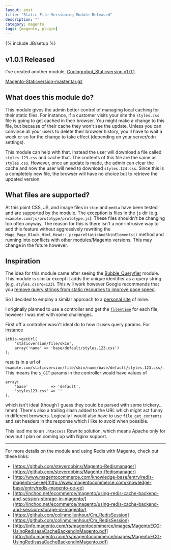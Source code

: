 ```yaml
---
layout: post
title: "Static File Versioning Module Released"
description: ""
category: magento
tags: [magento, plugin]
---
```

{% include JB/setup %}

## v1.0.1 Released

I've created another module, [Codingrobot_Staticversion v1.0.1](https://github.com/steverobbins/Magento-Staticversion).

<a href="https://github.com/steverobbins/Magento-Staticversion/archive/master.tar.gz" class="bigOlButton">Magento-Staticversion-master.tar.gz</a>

## What does this module do?

This module gives the admin better control of managing local caching for their static files.  For instance, if a customer visits your site the `styles.css` file is going to get cached in their browser.  You might make a change to this file, but because of their cache they won't see the update.  Unless you can convince all your users to delete their browser history, you'll have to wait a week or so for the change to take effect (depending on your server/cdn settings).

This module can help with that.  Instead the user will download a file called `styles.123.css` and cache that.  The contents of this file are the same as `styles.css`.  However, once an update is made, the admin can clear the cache and now the user will need to download `styles.124.css`.  Since this is a completely new file, the browser will have no choice but to retrieve the updated version. 

## What files are supported?

At this point CSS, JS, and image files in `skin` and `media` have been tested and are supported by the module.  The exception is files in the `js` dir (e.g. `example.com/js/prototype/prototype.js`).  These files shouldn't be changing too often anyway.  The reason for this is there isn't a non-intrusive way to add this feature without aggressively rewriting the `Mage_Page_Block_Html_Head::_prepareStaticAndSkinElements()` method and running into conflicts with other modules/Magento versions.  This may change in the future however.

## Inspiration

The idea for this module came after seeing the [Bubble_Queryfier](https://github.com/jreinke/magento-suffix-static-files) module.  This module is similar except it adds the unique identifier as a query string (e.g. `styles.css?q=123`).  This will work however Google recommends that you [remove query strings from static resources to improve page speed](http://www.htpcbeginner.com/remove-query-strings-from-static-resources/).

So I decided to employ a similar approach to a [personal site](http://permissiondenied.net/) of mine.

I originally planned to use a controller and get the [`filemtime`](http://php.net/manual/en/function.filemtime.php) for each file, however I was met with some challenges.

First off a controller wasn't ideal do to how it uses query params.  For instance

    $this->getUrl(
        'staticversion/file/skin',
        array('name' => 'base/default/styles.123.css')
    );

results in a url of `example.com/staticversion/file/skin/name/base/default/styles.123.css/`.  This means the `$_GET` params in the controller would have values of

    array(
        'base'          => 'default',
	    'styles123.css' => ''
    );

which isn't ideal (though I guess they could be parsed with some trickery... hmm).  There's also a trailing slash added to the URL which might act funny in different browsers.  Logically I would also have to use `file_get_contents` and set headers in the response which I like to avoid when possible.

This lead me to an `.htaccess` Rewrite solution, which means Apache only for now but I plan on coming up with Nginx support.

---

For more details on the module and using Redis with Magento, check out these links:

* [https://github.com/steverobbins/Magento-Redismanager](https://github.com/steverobbins/Magento-Redismanager)
* [http://www.magentocommerce.com/knowledge-base/entry/redis-magento-ce-ee](http://www.magentocommerce.com/knowledge-base/entry/redis-magento-ce-ee)
* [http://inchoo.net/ecommerce/magento/using-redis-cache-backend-and-session-storage-in-magento/](http://inchoo.net/ecommerce/magento/using-redis-cache-backend-and-session-storage-in-magento/)
* [https://github.com/colinmollenhour/Cm_RedisSession](https://github.com/colinmollenhour/Cm_RedisSession)
* [http://info.magento.com/rs/magentocommerce/images/MagentoECG-UsingRedisasaCacheBackendinMagento.pdf](http://info.magento.com/rs/magentocommerce/images/MagentoECG-UsingRedisasaCacheBackendinMagento.pdf)

